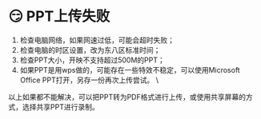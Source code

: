 # 😏 PPT上传失败

1. 检查电脑网络，如果网速过低，可能会超时失败；
2. 检查电脑的时区设置，改为东八区标准时间；&#x20;
3. 检查PPT大小，开映不支持超过500M的PPT；
4. 如果PPT是用wps做的，可能存在一些特效不稳定，可以使用Microsoft Office PPT打开，另存一份再次上传尝试。 \


以上如果都不能解决，可以把PPT转为PDF格式进行上传，或使用共享屏幕的方式，选择共享PPT进行录制。
